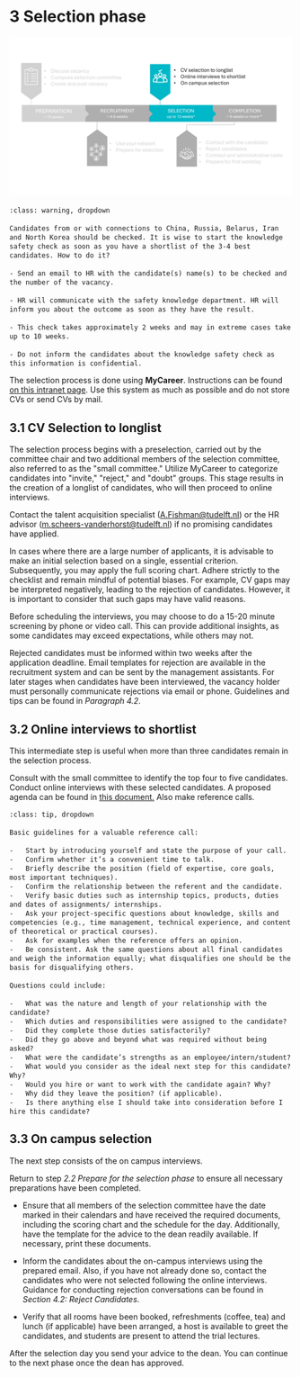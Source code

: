 # 3 Selection phase

![SelectionPhase](../HigherFunctions/Appendices/3Selection.PNG)


```{admonition} Knowledge safety check
:class: warning, dropdown

Candidates from or with connections to China, Russia, Belarus, Iran and North Korea should be checked. It is wise to start the knowledge safety check as soon as you have a shortlist of the 3-4 best candidates. How to do it? 

- Send an email to HR with the candidate(s) name(s) to be checked and the number of the vacancy. 

- HR will communicate with the safety knowledge department. HR will inform you about the outcome as soon as they have the result. 

- This check takes approximately 2 weeks and may in extreme cases take up to 10 weeks. 

- Do not inform the candidates about the knowledge safety check as this information is confidential. 
```

The selection process is done using **MyCareer**. Instructions can be found [on this intranet page](https://intranet.tudelft.nl/-/recruitment-system?p_l_back_url=%2Fsearch%3Fq%3Drecruitment). Use this system as much as possible and do not store CVs or send CVs by mail. 



## 3.1 CV Selection to longlist 

The selection process begins with a preselection, carried out by the committee chair and two additional members of the selection committee, also referred to as the "small committee." Utilize MyCareer to categorize candidates into "invite," "reject," and "doubt" groups. This stage results in the creation of a longlist of candidates, who will then proceed to online interviews.

Contact the talent acquisition specialist (A.Fishman@tudelft.nl) or the HR advisor (m.scheers-vanderhorst@tudelft.nl) if no promising candidates have applied. 

In cases where there are a large number of applicants, it is advisable to make an initial selection based on a single, essential criterion. Subsequently, you may apply the full scoring chart. Adhere strictly to the checklist and remain mindful of potential biases. For example, CV gaps may be interpreted negatively, leading to the rejection of candidates. However, it is important to consider that such gaps may have valid reasons.

Before scheduling the interviews, you may choose to do a 15-20 minute screening by phone or video call. This can provide additional insights, as some candidates may exceed expectations, while others may not. 

Rejected candidates must be informed within two weeks after the application deadline. Email templates for rejection are available in the recruitment system and can be sent by the management assistants. For later stages when candidates have been interviewed, the vacancy holder must personally communicate rejections via email or phone. Guidelines and tips can be found in *Paragraph 4.2*.



## 3.2 Online interviews to shortlist 

This intermediate step is useful when more than three candidates remain in the selection process. 

Consult with the small committee to identify the top four to five candidates. Conduct online interviews with these selected candidates. A proposed agenda can be found in [this document.](../HigherFunctions/Appendices/OnlineInterviewAgenda.docx) Also make reference calls.

```{admonition} Guidelines for reference calls
:class: tip, dropdown

Basic guidelines for a valuable reference call: 

-	Start by introducing yourself and state the purpose of your call. 
-	Confirm whether it’s a convenient time to talk. 
-	Briefly describe the position (field of expertise, core goals, most important techniques). 
-	Confirm the relationship between the referent and the candidate. 
-	Verify basic duties such as internship topics, products, duties and dates of assignments/ internships. 
-	Ask your project-specific questions about knowledge, skills and competencies (e.g., time management, technical experience, and content of theoretical or practical courses). 
-	Ask for examples when the reference offers an opinion. 
-	Be consistent. Ask the same questions about all final candidates and weigh the information equally; what disqualifies one should be the basis for disqualifying others.

Questions could include: 

-	What was the nature and length of your relationship with the candidate? 
-	Which duties and responsibilities were assigned to the candidate? 
-	Did they complete those duties satisfactorily? 
-	Did they go above and beyond what was required without being asked? 
-	What were the candidate’s strengths as an employee/intern/student? 
-	What would you consider as the ideal next step for this candidate? Why? 
-	Would you hire or want to work with the candidate again? Why? 
-	Why did they leave the position? (if applicable). 
-	Is there anything else I should take into consideration before I hire this candidate?
```
 

## 3.3 On campus selection 

The next step consists of the on campus interviews.  

Return to step *2.2 Prepare for the selection phase* to ensure all necessary preparations have been completed.

- Ensure that all members of the selection committee have the date marked in their calendars and have received the required documents, including the scoring chart and the schedule for the day. Additionally, have the template for the advice to the dean readily available. If necessary, print these documents.

- Inform the candidates about the on-campus interviews using the prepared email. Also, if you have not already done so, contact the candidates who were not selected following the online interviews. Guidance for conducting rejection conversations can be found in *Section 4.2: Reject Candidates*.

- Verify that all rooms have been booked, refreshments (coffee, tea) and lunch (if applicable) have been arranged, a host is available to greet the candidates, and students are present to attend the trial lectures.


After the selection day you send your advice to the dean. You can continue to the next phase once the dean has approved. 

 